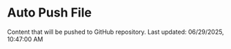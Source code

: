 # Auto Push File

Content that will be pushed to GitHub repository.
Last updated: 06/29/2025, 10:47:00 AM